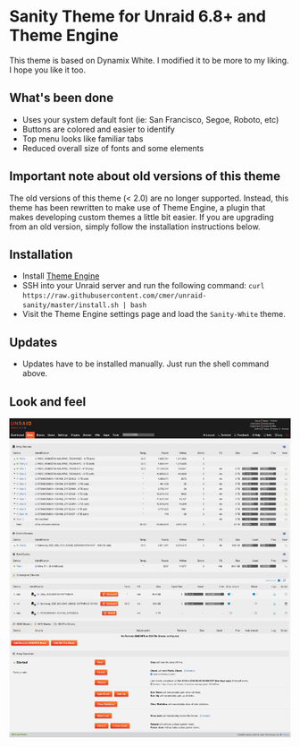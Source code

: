 # Sanity Theme for Unraid 6.8+ and Theme Engine

This theme is based on Dynamix White. I modified it to be more to my liking. I hope you like it too.

## What's been done

- Uses your system default font (ie: San Francisco, Segoe, Roboto, etc)
- Buttons are colored and easier to identify
- Top menu looks like familiar tabs
- Reduced overall size of fonts and some elements

## Important note about old versions of this theme

The old versions of this theme (< 2.0) are no longer supported. Instead, this theme has been rewritten to make use of Theme Engine, a plugin that makes developing custom themes a little bit easier. If you are upgrading from an old version, simply follow the installation instructions below.

## Installation

- Install [Theme Engine](https://forums.unraid.net/topic/87126-plugin-theme-engine-a-webgui-styler/)
- SSH into your Unraid server and run the following command: `curl https://raw.githubusercontent.com/cmer/unraid-sanity/master/install.sh | bash`
- Visit the Theme Engine settings page and load the `Sanity-White` theme.

## Updates

- Updates have to be installed manually. Just run the shell command above.

## Look and feel

![](screenshot.png?raw=true)
